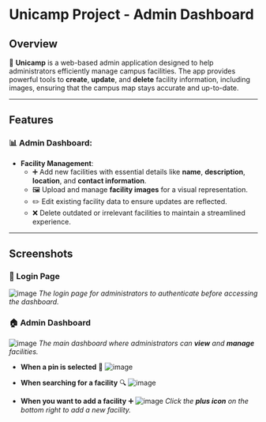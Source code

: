 # Unicamp Project - Admin Dashboard

## Overview

🏫 **Unicamp** is a web-based admin application designed to help administrators efficiently manage campus facilities. The app provides powerful tools to **create**, **update**, and **delete** facility information, including images, ensuring that the campus map stays accurate and up-to-date.

---

## Features

### 📊 Admin Dashboard:
- **Facility Management**:
  - ➕ Add new facilities with essential details like **name**, **description**, **location**, and **contact information**.
  - 🖼️ Upload and manage **facility images** for a visual representation.
  - ✏️ Edit existing facility data to ensure updates are reflected.
  - ❌ Delete outdated or irrelevant facilities to maintain a streamlined experience.

---

## Screenshots

### 🔑 Login Page
![image](https://github.com/user-attachments/assets/cb905319-d225-4553-aa17-72a2059424e2)
*The login page for administrators to authenticate before accessing the dashboard.*

### 🏠 Admin Dashboard
![image](https://github.com/user-attachments/assets/1b0cb04a-75b8-40e7-b132-7edbbd43009f)
*The main dashboard where administrators can **view** and **manage** facilities.*

- **When a pin is selected** 📍
![image](https://github.com/user-attachments/assets/4e934f48-ca3a-4827-b39a-e7e128b709ed)

- **When searching for a facility** 🔍
![image](https://github.com/user-attachments/assets/cede14b2-d497-4e54-99ea-438c3e59a410)

- **When you want to add a facility** ➕
![image](https://github.com/user-attachments/assets/017775ce-53b0-452e-bd75-8a8da5816fdb)
*Click the **plus icon** on the bottom right to add a new facility.*
